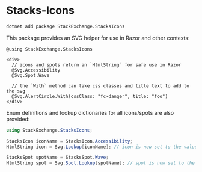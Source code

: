 # Stacks-Icons

```sh
dotnet add package StackExchange.StacksIcons
```

This package provides an SVG helper for use in Razor and other contexts:

```cshtml
@using StackExchange.StacksIcons

<div>
  // icons and spots return an `HtmlString` for safe use in Razor
  @Svg.Accessibility
  @Svg.Spot.Wave

  // the `With` method can take css classes and title text to add to the svg
  @Svg.AlertCircle.With(cssClass: "fc-danger", title: "foo")
</div>
```

Enum definitions and lookup dictionaries for all icons/spots are also provided:

```cs
using StackExchange.StacksIcons;

StacksIcon iconName = StacksIcon.Accessibility;
HtmlString icon = Svg.Lookup[iconName]; // icon is now set to the value in Svg.Accessibility

StacksSpot spotName = StacksSpot.Wave;
HtmlString spot = Svg.Spot.Lookup[spotName]; // spot is now set to the value in Svg.Spot.Wave
```
